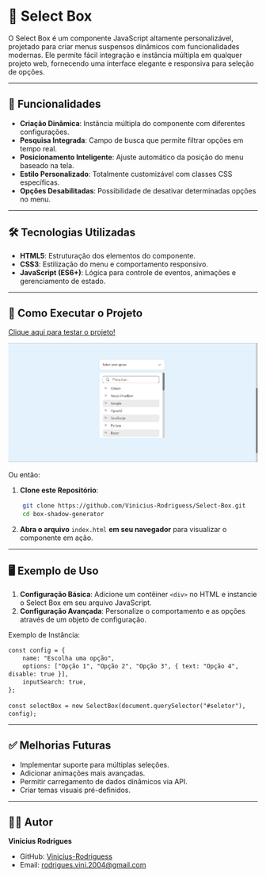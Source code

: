 # 📜 **Select Box**

O Select Box é um componente JavaScript altamente personalizável, projetado para criar menus suspensos dinâmicos com funcionalidades modernas. Ele permite fácil integração e instância múltipla em qualquer projeto web, fornecendo uma interface elegante e responsiva para seleção de opções.

---

## 🚀 **Funcionalidades**

- **Criação Dinâmica**: Instância múltipla do componente com diferentes configurações.
- **Pesquisa Integrada**: Campo de busca que permite filtrar opções em tempo real.
- **Posicionamento Inteligente**: Ajuste automático da posição do menu baseado na tela.
- **Estilo Personalizado**: Totalmente customizável com classes CSS específicas.
- **Opções Desabilitadas**: Possibilidade de desativar determinadas opções no menu.

---

## 🛠️ **Tecnologias Utilizadas**

- **HTML5**: Estruturação dos elementos do componente.
- **CSS3**: Estilização do menu e comportamento responsivo.
- **JavaScript (ES6+)**: Lógica para controle de eventos, animações e gerenciamento de estado.

---

## 🔧 **Como Executar o Projeto**

<a href="https://vinicius-rodriguess.github.io/Select-Box/" target="_blank">Clique aqui para testar o projeto!</a>

<img src="./src/img/selectBox.png"/>

Ou então:

1. **Clone este Repositório**:

```bash
    git clone https://github.com/Vinicius-Rodriguess/Select-Box.git
    cd box-shadow-generator
   ```

2. **Abra o arquivo** `index.html` **em seu navegador** para visualizar o componente em ação.

---

## 🖥️ **Exemplo de Uso**

1. **Configuração Básica**: Adicione um contêiner `<div>` no HTML e instancie o Select Box em seu arquivo JavaScript.
2. **Configuração Avançada**: Personalize o comportamento e as opções através de um objeto de configuração.

Exemplo de Instância:
```
const config = {
    name: "Escolha uma opção",
    options: ["Opção 1", "Opção 2", "Opção 3", { text: "Opção 4", disable: true }],
    inputSearch: true,
};

const selectBox = new SelectBox(document.querySelector("#seletor"), config);
```
---

## ✅ **Melhorias Futuras**

- Implementar suporte para múltiplas seleções.
- Adicionar animações mais avançadas.
- Permitir carregamento de dados dinâmicos via API.
- Criar temas visuais pré-definidos.

---

## 👨‍💻 **Autor**

**Vinicius Rodrigues**

- GitHub: [Vinicius-Rodriguess](https://github.com/Vinicius-Rodriguess)
- Email: rodrigues.vini.2004@gmail.com
